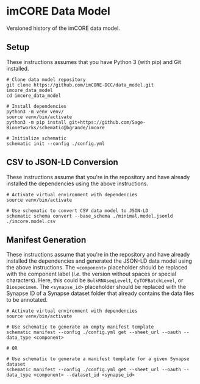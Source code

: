 # imCORE Data Model

Versioned history of the imCORE data model.

## Setup

These instructions assumes that you have Python 3 (with pip) and Git installed.

```console
# Clone data model repository
git clone https://github.com/imCORE-DCC/data_model.git imcore_data_model
cd imcore_data_model

# Install dependencies
python3 -m venv venv/
source venv/bin/activate
python3 -m pip install git+https://github.com/Sage-Bionetworks/schematic@bgrande/imcore

# Initialize schematic
schematic init --config ./config.yml
```

## CSV to JSON-LD Conversion

These instructions assume that you're in the repository and have already installed the dependencies using the above instructions.

```console
# Activate virtual environment with dependencies
source venv/bin/activate

# Use schematic to convert CSV data model to JSON-LD
schematic schema convert --base_schema ./minimal.model.jsonld ./imcore.model.csv
```

## Manifest Generation

These instructions assume that you're in the repository and have already installed the dependencies and generated the JSON-LD data model using the above instructions. The `<component>` placeholder should be replaced with the component label (_i.e._ the version without spaces or special characters). Here, this could be `BulkRNAseqLevel1`, `CyTOFBatchLevel`, or `Biospecimen`. The `<synapse_id>` placeholder should be replaced with the Synapse ID of a Synapse dataset folder that already contains the data files to be annotated.

```console
# Activate virtual environment with dependencies
source venv/bin/activate

# Use schematic to generate an empty manifest template
schematic manifest --config ./config.yml get --sheet_url --oauth --data_type <component>

# OR 

# Use schematic to generate a manifest template for a given Synapse dataset
schematic manifest --config ./config.yml get --sheet_url --oauth --data_type <component> --dataset_id <synapse_id>
```
